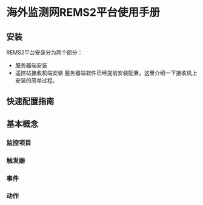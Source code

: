 # 海外监测网REMS2平台使用手册
## 安装
REMS2平台安装分为两个部分：
* 服务器端安装
* 遥控站接收机端安装
服务器端软件已经提前安装配置，这里介绍一下接收机上安装的简单过程。

## 快速配置指南
## 基本概念
### 监控项目
### 触发器
### 事件
### 动作